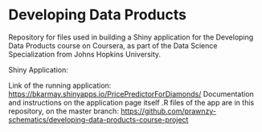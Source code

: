 # Developing Data Products
Repository for files used in building a Shiny application for the Developing Data Products course on Coursera, as part of the Data Science Specialization from Johns Hopkins University.

Shiny Application:

Link of the running application: https://bkarmay.shinyapps.io/PricePredictorForDiamonds/
Documentation and instructions on the application page itself
.R files of the app are in this repository, on the master branch: https://github.com/prawnzy-schematics/developing-data-products-course-project
